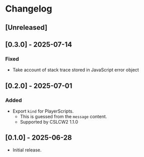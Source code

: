 # Changelog

## [Unreleased]

## [0.3.0] - 2025-07-14

### Fixed

- Take account of stack trace stored in JavaScript error object

## [0.2.0] - 2025-07-01

### Added

- Export `kind` for PlayerScripts.
  - This is guessed from the `message` content.
  - Supported by CSLCW2 1.1.0

## [0.1.0] - 2025-06-28

- Initial release.